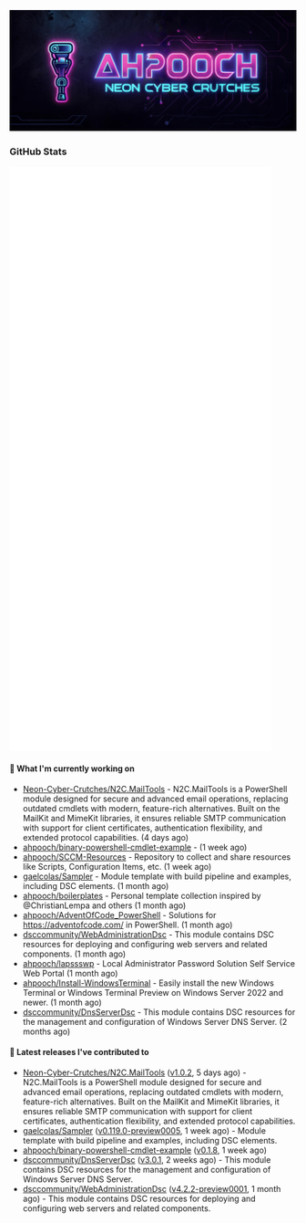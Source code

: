 <p align="center"><img src="https://raw.githubusercontent.com/ahpooch/ahpooch/main/ahpooch_NeonCyberCrutches.jpeg" />

### GitHub Stats
<p align="left"><img src="https://raw.githubusercontent.com/ahpooch/ahpooch/main/github-metrics.svg" /></p>

#### 👷 What I'm currently working on

- [Neon-Cyber-Crutches/N2C.MailTools](https://github.com/Neon-Cyber-Crutches/N2C.MailTools) - N2C.MailTools is a PowerShell module designed for secure and advanced email operations, replacing outdated cmdlets with modern, feature-rich alternatives. Built on the MailKit and MimeKit libraries, it ensures reliable SMTP communication with support for client certificates, authentication flexibility, and extended protocol capabilities. (4 days ago)
- [ahpooch/binary-powershell-cmdlet-example](https://github.com/ahpooch/binary-powershell-cmdlet-example) -  (1 week ago)
- [ahpooch/SCCM-Resources](https://github.com/ahpooch/SCCM-Resources) - Repository to collect and share resources like Scripts, Configuration Items, etc. (1 week ago)
- [gaelcolas/Sampler](https://github.com/gaelcolas/Sampler) - Module template with build pipeline and examples, including DSC elements. (1 month ago)
- [ahpooch/boilerplates](https://github.com/ahpooch/boilerplates) - Personal template collection inspired by @ChristianLempa and others (1 month ago)
- [ahpooch/AdventOfCode_PowerShell](https://github.com/ahpooch/AdventOfCode_PowerShell) - Solutions for https://adventofcode.com/ in PowerShell. (1 month ago)
- [dsccommunity/WebAdministrationDsc](https://github.com/dsccommunity/WebAdministrationDsc) - This module contains DSC resources for deploying and configuring web servers and related components. (1 month ago)
- [ahpooch/lapssswp](https://github.com/ahpooch/lapssswp) - Local Administrator Password Solution Self Service Web Portal (1 month ago)
- [ahpooch/Install-WindowsTerminal](https://github.com/ahpooch/Install-WindowsTerminal) - Easily install the new Windows Terminal or Windows Terminal Preview on Windows Server 2022 and newer. (1 month ago)
- [dsccommunity/DnsServerDsc](https://github.com/dsccommunity/DnsServerDsc) - This module contains DSC resources for the management and configuration of Windows Server DNS Server. (2 months ago)

#### 🚀 Latest releases I've contributed to

- [Neon-Cyber-Crutches/N2C.MailTools](https://github.com/Neon-Cyber-Crutches/N2C.MailTools) ([v1.0.2](https://github.com/Neon-Cyber-Crutches/N2C.MailTools/releases/tag/v1.0.2), 5 days ago) - N2C.MailTools is a PowerShell module designed for secure and advanced email operations, replacing outdated cmdlets with modern, feature-rich alternatives. Built on the MailKit and MimeKit libraries, it ensures reliable SMTP communication with support for client certificates, authentication flexibility, and extended protocol capabilities.
- [gaelcolas/Sampler](https://github.com/gaelcolas/Sampler) ([v0.119.0-preview0005](https://github.com/gaelcolas/Sampler/releases/tag/v0.119.0-preview0005), 1 week ago) - Module template with build pipeline and examples, including DSC elements.
- [ahpooch/binary-powershell-cmdlet-example](https://github.com/ahpooch/binary-powershell-cmdlet-example) ([v0.1.8](https://github.com/ahpooch/binary-powershell-cmdlet-example/releases/tag/v0.1.8), 1 week ago)
- [dsccommunity/DnsServerDsc](https://github.com/dsccommunity/DnsServerDsc) ([v3.0.1](https://github.com/dsccommunity/DnsServerDsc/releases/tag/v3.0.1), 2 weeks ago) - This module contains DSC resources for the management and configuration of Windows Server DNS Server.
- [dsccommunity/WebAdministrationDsc](https://github.com/dsccommunity/WebAdministrationDsc) ([v4.2.2-preview0001](https://github.com/dsccommunity/WebAdministrationDsc/releases/tag/v4.2.2-preview0001), 1 month ago) - This module contains DSC resources for deploying and configuring web servers and related components.
